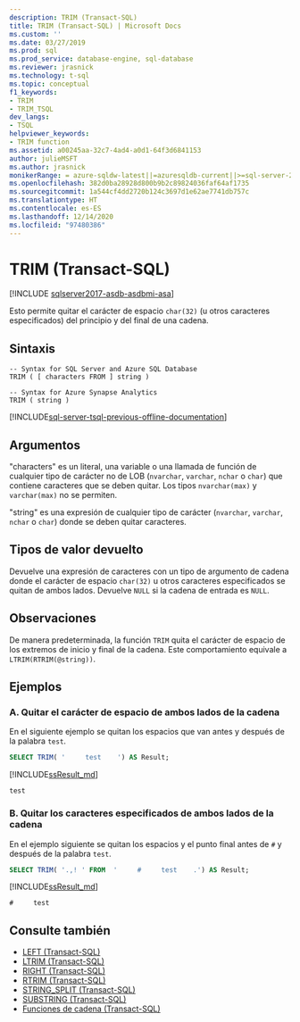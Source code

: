 ```yaml
---
description: TRIM (Transact-SQL)
title: TRIM (Transact-SQL) | Microsoft Docs
ms.custom: ''
ms.date: 03/27/2019
ms.prod: sql
ms.prod_service: database-engine, sql-database
ms.reviewer: jrasnick
ms.technology: t-sql
ms.topic: conceptual
f1_keywords:
- TRIM
- TRIM_TSQL
dev_langs:
- TSQL
helpviewer_keywords:
- TRIM function
ms.assetid: a00245aa-32c7-4ad4-a0d1-64f3d6841153
author: julieMSFT
ms.author: jrasnick
monikerRange: = azure-sqldw-latest||=azuresqldb-current||>=sql-server-2017||>=sql-server-linux-2017||=azuresqldb-mi-current
ms.openlocfilehash: 382d0ba28928d800b9b2c89824036faf64af1735
ms.sourcegitcommit: 1a544cf4dd2720b124c3697d1e62ae7741db757c
ms.translationtype: HT
ms.contentlocale: es-ES
ms.lasthandoff: 12/14/2020
ms.locfileid: "97480386"
---
```

# <a name="trim-transact-sql"></a>TRIM (Transact-SQL)

[!INCLUDE [sqlserver2017-asdb-asdbmi-asa](../../includes/applies-to-version/sqlserver2017-asdb-asdbmi-asa.md)]

Esto permite quitar el carácter de espacio `char(32)` (u otros caracteres especificados) del principio y del final de una cadena.  

## <a name="syntax"></a>Sintaxis

```syntaxsql
-- Syntax for SQL Server and Azure SQL Database
TRIM ( [ characters FROM ] string )
```

```syntaxsql
-- Syntax for Azure Synapse Analytics
TRIM ( string )
```

[!INCLUDE[sql-server-tsql-previous-offline-documentation](../../includes/sql-server-tsql-previous-offline-documentation.md)]

## <a name="arguments"></a>Argumentos

"characters" es un literal, una variable o una llamada de función de cualquier tipo de carácter no de LOB (`nvarchar`, `varchar`, `nchar` o `char`) que contiene caracteres que se deben quitar. Los tipos `nvarchar(max)` y `varchar(max)` no se permiten.

"string" es una expresión de cualquier tipo de carácter (`nvarchar`, `varchar`, `nchar` o `char`) donde se deben quitar caracteres.

## <a name="return-types"></a>Tipos de valor devuelto

Devuelve una expresión de caracteres con un tipo de argumento de cadena donde el carácter de espacio `char(32)` u otros caracteres especificados se quitan de ambos lados. Devuelve `NULL` si la cadena de entrada es `NULL`.

## <a name="remarks"></a>Observaciones

De manera predeterminada, la función `TRIM` quita el carácter de espacio de los extremos de inicio y final de la cadena. Este comportamiento equivale a `LTRIM(RTRIM(@string))`.

## <a name="examples"></a>Ejemplos

### <a name="a--removes-the-space-character-from-both-sides-of-string"></a>A.  Quitar el carácter de espacio de ambos lados de la cadena

En el siguiente ejemplo se quitan los espacios que van antes y después de la palabra `test`.

```sql
SELECT TRIM( '     test    ') AS Result;
```

[!INCLUDE[ssResult_md](../../includes/ssresult-md.md)]

```
test
```

### <a name="b--removes-specified-characters-from-both-sides-of-string"></a>B.  Quitar los caracteres especificados de ambos lados de la cadena

En el ejemplo siguiente se quitan los espacios y el punto final antes de `#` y después de la palabra `test`.

```sql
SELECT TRIM( '.,! ' FROM  '     #     test    .') AS Result;
```

[!INCLUDE[ssResult_md](../../includes/ssresult-md.md)]
```
#     test
```

## <a name="see-also"></a>Consulte también

- [LEFT &#40;Transact-SQL&#41;](../../t-sql/functions/left-transact-sql.md)  
- [LTRIM &#40;Transact-SQL&#41;](../../t-sql/functions/ltrim-transact-sql.md)  
- [RIGHT &#40;Transact-SQL&#41;](../../t-sql/functions/right-transact-sql.md)  
- [RTRIM &#40;Transact-SQL&#41;](../../t-sql/functions/rtrim-transact-sql.md)  
- [STRING_SPLIT &#40;Transact-SQL&#41;](../../t-sql/functions/string-split-transact-sql.md)  
- [SUBSTRING &#40;Transact-SQL&#41;](../../t-sql/functions/substring-transact-sql.md)  
- [Funciones de cadena &#40;Transact-SQL&#41;](../../t-sql/functions/string-functions-transact-sql.md)
